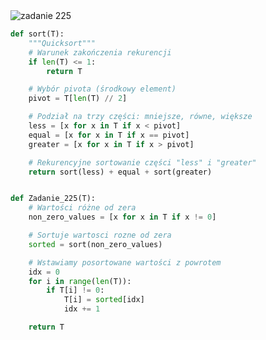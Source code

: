 <picture>
  <source srcset="../../srt/zbior_zadan/225.png" media="(prefers-color-scheme: light)">
  <source srcset="../../srt/zbior_zadan/black_225.png" media="(prefers-color-scheme: dark)">
  <img src="../../srt/zbior_zadan/black_225.png" alt="zadanie 225">
</picture>

```python
def sort(T):
    """Quicksort"""
    # Warunek zakończenia rekurencji
    if len(T) <= 1:
        return T

    # Wybór pivota (środkowy element)
    pivot = T[len(T) // 2]

    # Podział na trzy części: mniejsze, równe, większe
    less = [x for x in T if x < pivot]
    equal = [x for x in T if x == pivot]
    greater = [x for x in T if x > pivot]

    # Rekurencyjne sortowanie części "less" i "greater"
    return sort(less) + equal + sort(greater)


def Zadanie_225(T):
    # Wartości różne od zera
    non_zero_values = [x for x in T if x != 0]

    # Sortuje wartosci rozne od zera
    sorted = sort(non_zero_values)

    # Wstawiamy posortowane wartości z powrotem
    idx = 0
    for i in range(len(T)):
        if T[i] != 0:
            T[i] = sorted[idx]
            idx += 1

    return T
```